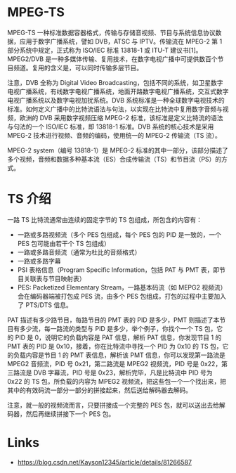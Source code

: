 # MPEG-TS

MPEG-TS 一种标准数据容器格式，传输与存储音视频、节目与系统信息协议数据，应用于数字广播系统，譬如 DVB，ATSC 与 IPTV。传输流在 MPEG-2 第 1 部分系统中规定，正式称为 ISO/IEC 标准 13818-1 或 ITU-T 建议书[1]。MPEG2/DVB 是一种多媒体传输、复用技术，在数字电视广播中可提供数百个节目频道。复用的含义是，可以同时传输多层节目。

注意，DVB 全称为 Digital Video Broadcasting，包括不同的系统，如卫星数字电视广播系统，有线数字电视广播系统，地面开路数字电视广播系统，交互式数字电视广播系统以及数字电视加扰系统。DVB 系统标准是一种全球数字电视技术的标准。如何定义广播中的比特流语法与句法，以实现在比特流中复用数字音频与视频，欧洲的 DVB 采用数字视频压缩 MPEG-2 标准，该标准是定义比特流的语法与句法的一个 ISO/IEC 标准，即 13818-1 标准。DVB 系统的核心技术是采用 MPEG-2 技术进行视频、音频的编码，使用统一的 MPEG-2 传输流（TS 流）。

MPEG-2 system（编号 13818-1）是 MPEG-2 标准的其中一部分，该部分描述了多个视频，音频和数据多种基本流（ES）合成传输流（TS）和节目流（PS）的方式。

# TS 介绍

一路 TS 比特流通常由连续的固定字节的 TS 包组成，所包含的内容有：

- 一路或多路视频流（多个 PES 包组成，每个 PES 包的 PID 是一致的，一个 PES 包可能由若干个 TS 包组成）
- 一路或多路音频流（通常为杜比的音频格式）
- 一路或多路字幕
- PSI 表格信息（Program Specific Information，包括 PAT 与 PMT 表，即节目关联表与节目映射表）
- PES: Packetized Elementary Stream，一路基本码流（如 MEPG2 视频流）会在编码器端被打包成 PES 流，由多个 PES 包组成，打包的过程中主要加入了 PTS/DTS 信息。

PAT 描述有多少路节目，每路节目的 PMT 表的 PID 是多少，PMT 则描述了本节目有多少流，每一路流的类型与 PID 是多少，举个例子，你找个一个 TS 包，它的 PID 是 0，说明它的负载内容是 PAT 信息，解析 PAT 信息，你发现节目 1 的 PMT 表的 PID 是 0x10，接着，你在比特流中寻找一个 PID 为 0x10 的 TS 包，它的负载内容是节目 1 的 PMT 表信息，解析该 PMT 信息，你可以发现第一路流是 MPEG2 音频流，PID 号 0x21，第二路流是 MPEG2 视频流，PID 号是 0x22，第三路流是 DVB 字幕流，PID 号是 0x23，解析完毕，凡是比特流中 PID 号为 0x22 的 TS 包，所负载的内容为 MPEG2 视频流，把这些包一个一个找出来，把其中的有效码流一部分一部分的拼接起来，然后送给解码器去解码。

注意，就一般的视频流而言，只要拼接成一个完整的 PES 包，就可以送出去给解码器，然后再继续拼接下一个 PES 包。

# Links

- https://blog.csdn.net/Kayson12345/article/details/81266587
